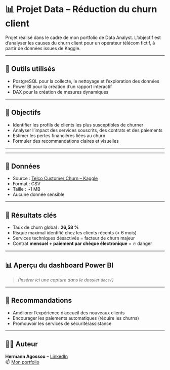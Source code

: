 # 📊 Projet Data – Réduction du churn client

Projet réalisé dans le cadre de mon portfolio de Data Analyst. L’objectif est d’analyser les causes du churn client pour un opérateur télécom fictif, à partir de données issues de Kaggle.

---

## 🧰 Outils utilisés

- PostgreSQL pour la collecte, le nettoyage et l’exploration des données
- Power BI pour la création d’un rapport interactif
- DAX pour la création de mesures dynamiques

---

## 🎯 Objectifs

- Identifier les profils de clients les plus susceptibles de churner
- Analyser l’impact des services souscrits, des contrats et des paiements
- Estimer les pertes financières liées au churn
- Formuler des recommandations claires et visuelles

---


---

## 📂 Données

- Source : [Telco Customer Churn – Kaggle](https://www.kaggle.com/datasets/blastchar/telco-customer-churn)
- Format : CSV
- Taille : ~1 MB
- Aucune donnée sensible

---

## 📌 Résultats clés

- Taux de churn global : **26,58 %**
- Risque maximal identifié chez les clients récents (< 6 mois)
- Services techniques désactivés = facteur de churn majeur
- Contrat **mensuel + paiement par chèque électronique** = 🔥 danger

---

## 📊 Aperçu du dashboard Power BI

> _(Insérer ici une capture dans le dossier `docs/`)_

---

## 🧠 Recommandations

- Améliorer l’expérience d’accueil des nouveaux clients
- Encourager les paiements automatiques (réduire les churns)
- Promouvoir les services de sécurité/assistance

---

## 👨‍💻 Auteur

**Hermann Agossou** – [LinkedIn](https://www.linkedin.com/in/hermannagossou/)  
📫 [Mon portfolio](https://hermannagossou.carrd.co/)
